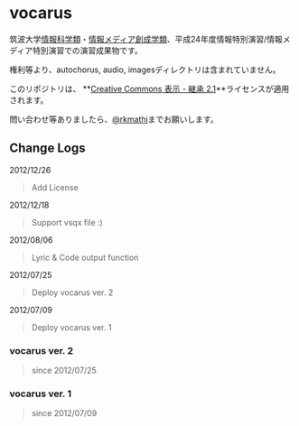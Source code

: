 # vocarus #

筑波大学[情報科学類](http://www.coins.tsukuba.ac.jp/)・[情報メディア創成学類](http://www.mast.tsukuba.ac.jp/)、平成24年度情報特別演習/情報メディア特別演習での演習成果物です。

権利等より、autochorus, audio, imagesディレクトリは含まれていません。

このリポジトリは、 **[Creative Commons 表示 - 継承 2.1](http://creativecommons.org/licenses/by-sa/2.1/jp/)**ライセンスが適用されます。

問い合わせ等ありましたら、[@rkmathi](https://twitter.com/rkmathi)までお願いします。


## Change Logs ##

2012/12/26

> Add License

2012/12/18

> Support vsqx file :)

2012/08/06

> Lyric & Code output function

2012/07/25

> Deploy vocarus ver. 2

2012/07/09

> Deploy vocarus ver. 1


### vocarus ver. 2 ###
> since 2012/07/25

### vocarus ver. 1 ###
> since 2012/07/09
